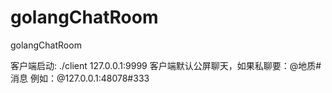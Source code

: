 # golangChatRoom
golangChatRoom

客户端启动:    ./client 127.0.0.1:9999
客户端默认公屏聊天，如果私聊要：@地质#消息  例如：@127.0.0.1:48078#333

